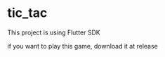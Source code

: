 # tic_tac

This project is using Flutter SDK

if you want to play this game, download it at release
